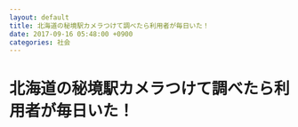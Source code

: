 ```yaml
---
layout: default
title: 北海道の秘境駅カメラつけて調べたら利用者が毎日いた！
date: 2017-09-16 05:48:00 +0900
categories: 社会
---
```


# 北海道の秘境駅カメラつけて調べたら利用者が毎日いた！

